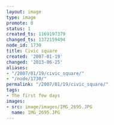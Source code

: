 ```yaml
---
layout: image
type: image
promote: 0
status: 1
created_ts: 1169197379
changed_ts: 1372159494
node_id: 1730
title: Civic square
created: '2007-01-19'
changed: '2013-06-25'
aliases:
- "/2007/01/19/civic_square/"
- "/node/1730/"
permalink: "/2007/01/19/civic_square/"
tags:
- The first few days
images:
- src: image/images/IMG_2695.JPG
  name: IMG_2695.JPG
---
```



